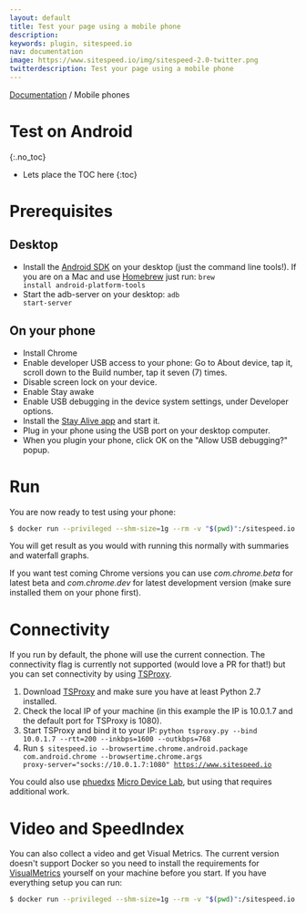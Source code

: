 ```yaml
---
layout: default
title: Test your page using a mobile phone
description:
keywords: plugin, sitespeed.io
nav: documentation
image: https://www.sitespeed.io/img/sitespeed-2.0-twitter.png
twitterdescription: Test your page using a mobile phone
---
```

[Documentation](/documentation/sitespeed.io/) / Mobile phones

# Test on Android
{:.no_toc}

* Lets place the TOC here
{:toc}

# Prerequisites

## Desktop
 * Install the [Android SDK](http://developer.android.com/sdk/index.html#downloads) on your desktop (just the command line tools!). If you are on a Mac and use [Homebrew](http://brew.sh/) just run: <code>brew install android-platform-tools</code>
 * Start the adb-server on your desktop: <code>adb start-server</code>

## On your phone
 * Install Chrome
 * Enable developer USB access to your phone: Go to About device, tap it, scroll down to the Build number, tap it seven (7) times.
 * Disable screen lock on your device.
 * Enable Stay awake
 * Enable USB debugging in the device system settings, under Developer options.
 * Install the [Stay Alive app](https://play.google.com/store/apps/details?id=com.synetics.stay.alive) and start it.
 * Plug in your phone using the USB port on your desktop computer.
 * When you plugin your phone, click OK on the "Allow USB debugging?" popup.

# Run
You are now ready to test using your phone:

~~~bash
$ docker run --privileged --shm-size=1g --rm -v "$(pwd)":/sitespeed.io sitespeedio/sitespeed.io --xvfb false --browsertime.chrome.android.package com.android.chrome https://www.sitespeed.io
~~~

You will get result as you would with running this normally with summaries and waterfall graphs.

If you want test coming Chrome versions you can use *com.chrome.beta* for latest beta and *com.chrome.dev* for latest development version (make sure installed them on your phone first).

# Connectivity
If you run by default, the phone will use the current connection. The connectivity flag is currently not supported (would love a PR for that!) but you can set connectivity by using [TSProxy](https://github.com/WPO-Foundation/tsproxy).

1. Download [TSProxy](https://github.com/WPO-Foundation/tsproxy) and make sure you have at least Python 2.7 installed.
2. Check the local IP of your machine (in this example the IP is 10.0.1.7 and the default port for TSProxy is 1080).
3. Start TSProxy and bind it to your IP: <code>python tsproxy.py --bind 10.0.1.7 --rtt=200 --inkbps=1600 --outkbps=768</code>
4. Run <code>$ sitespeed.io --browsertime.chrome.android.package com.android.chrome --browsertime.chrome.args proxy-server="socks://10.0.1.7:1080" https://www.sitespeed.io</code>

You could also use [phuedxs](https://github.com/phuedx) [Micro Device Lab](https://github.com/phuedx/micro-device-lab), but using that requires additional work.

# Video and SpeedIndex
You can also collect a video and get Visual Metrics. The current version doesn't support Docker so you need to install the requirements for [VisualMetrics](https://github.com/sitespeedio/docker-visualmetrics-deps/blob/master/Dockerfile) yourself on your machine before you start. If you have everything setup you can run:

~~~bash
$ docker run --privileged --shm-size=1g --rm -v "$(pwd)":/sitespeed.io sitespeedio/sitespeed.io --xvfb false --browsertime.chrome.android.package com.android.chrome --video --speedIndex https://www.sitespeed.io
~~~
